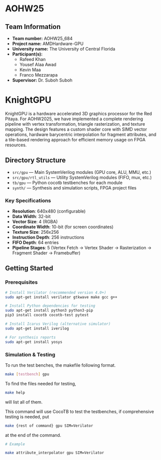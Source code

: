# AOHW25

## Team Information

- **Team number:** AOHW25_684
- **Project name:** AMDHardware-GPU
- **University name:** The University of Central Florida
- **Participant(s):**
   - Rafeed Khan
   - Yousef Alaa Awad
   - Kevin Maa
   - Franco Mezzarapa
- **Supervisor:** Dr. Suboh Suboh

# KnightGPU

KnightGPU is a hardware accelerated 3D graphics processor for the Red Pitaya. For AOHW2025, we have implemented a complete rendering pipeline with vertex transformation, triangle rasterization, and texture mapping. The design features a custom shader core with SIMD vector operations, hardware barycentric interpolation for fragment attributes, and a tile-based rendering approach for efficient memory usage on FPGA resources.

## Directory Structure

- `src/gpu` — Main SystemVerilog modules (GPU core, ALU, MMU, etc.)
- `src/gpu/rtl_utils` — Utility SystemVerilog modules (FIFO, mux, etc.)
- `tb/gpu` — Python cocotb testbenches for each module
- `synth/` — Synthesis and simulation scripts, FPGA project files

### Key Specifications
- **Resolution**: 640x480 (configurable)
- **Data Width**: 32-bit
- **Vector Size**: 4 (RGBA)
- **Coordinate Width**: 10-bit (for screen coordinates)
- **Texture Size**: 256x256
- **Instruction Depth**: 256 instructions
- **FIFO Depth**: 64 entries
- **Pipeline Stages**: 5 (Vertex Fetch → Vertex Shader → Rasterization → Fragment Shader → Framebuffer)

## Getting Started

### Prerequisites

```bash
# Install Verilator (recommended version 4.0+)
sudo apt-get install verilator gtkwave make gcc g++

# Install Python dependencies for testing
sudo apt-get install python3 python3-pip
pip3 install cocotb cocotb-test pytest

# Install Icarus Verilog (alternative simulator)
sudo apt-get install iverilog

# For synthesis reports
sudo apt-get install yosys
```

### Simulation & Testing

To run the test benches, the makefile following format.

```bash
make [testbench] gpu 
```
To find the files needed for testing, 
```bash
make help
```
will list all of them. 

This command will use CocoTB to test the testbenches, if comprehensive testing is needed, put

```bash
make {rest of command} gpu SIM=Verilator
```
at the end of the command.

```bash
# Example

make attribute_interpolator gpu SIM=Verilator
```
